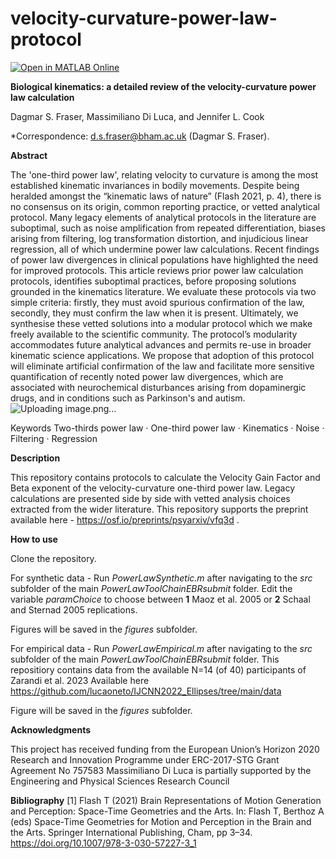 # velocity-curvature-power-law-protocol

[![Open in MATLAB Online](https://www.mathworks.com/images/responsive/global/open-in-matlab-online.svg)](https://matlab.mathworks.com/open/github/v1?repo=dagmarfraser/velocity-curvature-power-law-protocol&project=https://github.com/dagmarfraser/velocity-curvature-power-law-protocol/blob/main/velocity-curvature-power-law-protocol.prj)

**Biological kinematics: a detailed review of the velocity-curvature power law calculation**

Dagmar S. Fraser, Massimiliano Di Luca, and Jennifer L. Cook

*Correspondence: d.s.fraser@bham.ac.uk (Dagmar S. Fraser).

**Abstract**

The 'one-third power law', relating velocity to curvature is among the most established kinematic invariances in bodily movements. Despite being heralded amongst the “kinematic laws of nature” (Flash 2021, p. 4), there is no consensus on its origin, common reporting practice, or vetted analytical protocol. Many legacy elements of analytical protocols in the literature are suboptimal, such as noise amplification from repeated differentiation, biases arising from filtering, log transformation distortion, and injudicious linear regression, all of which undermine power law calculations. Recent findings of power law divergences in clinical populations have highlighted the need for improved protocols. This article reviews prior power law calculation protocols, identifies suboptimal practices, before proposing solutions grounded in the kinematics literature. We evaluate these protocols via two simple criteria: firstly, they must avoid spurious confirmation of the law, secondly, they must confirm the law when it is present. Ultimately, we synthesise these vetted solutions into a modular protocol which we make freely available to the scientific community. The protocol’s modularity accommodates future analytical advances and permits re-use in broader kinematic science applications. We propose that adoption of this protocol will eliminate artificial confirmation of the law and facilitate more sensitive quantification of recently noted power law divergences, which are associated with neurochemical disturbances arising from dopaminergic drugs, and in conditions such as Parkinson's and autism. ![Uploading image.png…]()

Keywords Two-thirds power law · One-third power law · Kinematics · Noise · Filtering · Regression

**Description**

This repository contains protocols to calculate the Velocity Gain Factor and Beta exponent of the velocity-curvature one-third power law.  Legacy calculations are presented side by side with vetted analysis choices extracted from the wider literature.  This repository supports the preprint available here - https://osf.io/preprints/psyarxiv/vfq3d .

**How to use**

Clone the repository.  

For synthetic data - Run _PowerLawSynthetic.m_ after navigating to the _src_ subfolder of the main _PowerLawToolChainEBRsubmit_ folder.
Edit the variable _paramChoice_ to choose between **1** Maoz et al. 2005 or **2** Schaal and Sternad 2005 replications.

Figures will be saved in the _figures_ subfolder.  

For empirical data - Run _PowerLawEmpirical.m_ after navigating to the _src_ subfolder of the main _PowerLawToolChainEBRsubmit_ folder.
This repositiory contains data from the available N=14 (of 40) participants of Zarandi et al. 2023 
Available here https://github.com/lucaoneto/IJCNN2022_Ellipses/tree/main/data

Figure will be saved in the _figures_ subfolder.  


**Acknowledgments**

This project has received funding from the European Union’s Horizon 2020 Research and Innovation Programme under ERC-2017-STG Grant Agreement No 757583
Massimiliano Di Luca is partially supported by the Engineering and Physical Sciences Research Council 

**Bibliography** [1] Flash T (2021) Brain Representations of Motion Generation and Perception: Space-Time Geometries and the Arts. In: Flash T, Berthoz A (eds) Space-Time Geometries for Motion and Perception in the Brain and the Arts. Springer International Publishing, Cham, pp 3–34. https://doi.org/10.1007/978-3-030-57227-3_1


